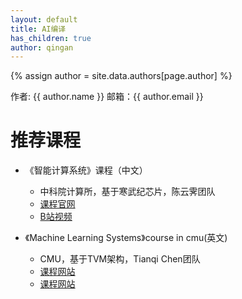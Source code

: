 ```yaml
---
layout: default
title: AI编译
has_children: true
author: qingan
---
```


{% assign author = site.data.authors[page.author] %}
<div> 作者: {{ author.name }}  
 邮箱：{{ author.email }}
</div>


# 推荐课程
- 《智能计算系统》课程（中文）
    - 中科院计算所，基于寒武纪芯片，陈云霁团队
    - [课程官网](http://novel.ict.ac.cn/aics)
    - [B站视频](https://space.bilibili.com/494117284)
    
- 《Machine Learning Systems》course in cmu(英文)
    - CMU，基于TVM架构，Tianqi Chen团队
    - [课程网站](https://tqchen.com/teaching)
    - [课程网站](https://catalyst.cs.cmu.edu/15-884-mlsys-sp21/)

